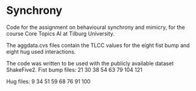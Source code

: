 # Synchrony
Code for the assignment on behavioural synchrony and mimicry,
for the course Core Topics AI at Tilburg University.


The aggdata.cvs files contain the TLCC values for the eight fist bump and eight hug used interactions. 


The code was written to be used with the publicly available dataset ShakeFive2.
Fist bump files:
  21
  30
  38
  54
  63
  79
  104
  121
 
Hug files:
  9
  34
  51
  59
  68
  76
  91
  100
 
